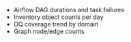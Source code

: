 - Airflow DAG durations and task failures
- Inventory object counts per day
- DQ coverage trend by domain
- Graph node/edge counts
